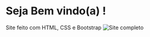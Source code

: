 # Seja Bem vindo(a) !
Site feito com HTML, CSS e Bootstrap
![Site completo]('../Surfbot/assets/images/site-desktop.png')